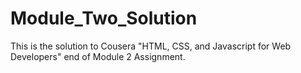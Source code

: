 # Module_Two_Solution
This is the solution to Cousera "HTML, CSS, and Javascript for Web Developers" end of Module 2 Assignment.
